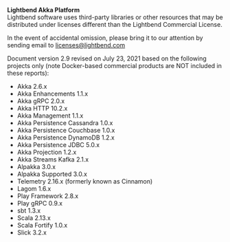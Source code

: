 **Lightbend Akka Platform**			
Lightbend software uses third-party libraries or other resources that may be distributed under licenses different than the Lightbend Commercial License.

In the event of accidental omission, please bring it to our attention by sending email to licenses@lightbend.com

Document version 2.9 revised on July 23, 2021 based on the following projects only (note Docker-based commercial products are NOT included in these reports):

									
* Akka 2.6.x  
* Akka Enhancements 1.1.x  
* Akka gRPC 2.0.x  
* Akka HTTP 10.2.x  
* Akka Management 1.1.x  
* Akka Persistence Cassandra 1.0.x  
* Akka Persistence Couchbase 1.0.x  
* Akka Persistence DynamoDB 1.2.x  
* Akka Persistence JDBC 5.0.x  
* Akka Projection 1.2.x  
* Akka Streams Kafka 2.1.x  
* Alpakka 3.0.x  
* Alpakka Supported 3.0.x  
* Telemetry 2.16.x (formerly known as Cinnamon)  
* Lagom 1.6.x  
* Play Framework 2.8.x  
* Play gRPC 0.9.x  
* sbt 1.3.x  
* Scala 2.13.x  
* Scala Fortify 1.0.x  
* Slick 3.2.x  

